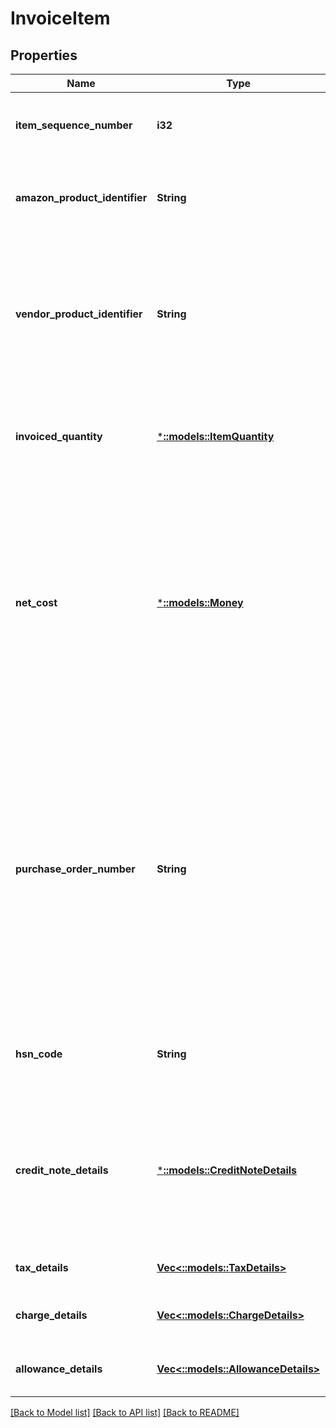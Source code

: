 # InvoiceItem

## Properties
Name | Type | Description | Notes
------------ | ------------- | ------------- | -------------
**item_sequence_number** | **i32** | Unique number related to this line item. | [default to null]
**amazon_product_identifier** | **String** | Amazon Standard Identification Number (ASIN) of an item. | [optional] [default to null]
**vendor_product_identifier** | **String** | The vendor selected product identifier of the item. Should be the same as was provided in the purchase order. | [optional] [default to null]
**invoiced_quantity** | [***::models::ItemQuantity**](ItemQuantity.md) | Invoiced quantity of this item. Quantity must be greater than zero. | [default to null]
**net_cost** | [***::models::Money**](Money.md) | The item cost to Amazon, which should match the cost on the order. Price information should not be zero or negative. It indicates net unit price. Net cost means VAT is not included in cost. | [default to null]
**purchase_order_number** | **String** | The Amazon purchase order number for this invoiced line item. Formatting Notes: 8-character alpha-numeric code. This value is mandatory only when invoiceType is Invoice, and is not required when invoiceType is CreditNote. | [optional] [default to null]
**hsn_code** | **String** | HSN Tax code. The HSN number cannot contain alphabets. | [optional] [default to null]
**credit_note_details** | [***::models::CreditNoteDetails**](CreditNoteDetails.md) | Details required in order to process a credit note. This information is required only if invoiceType is CreditNote. | [optional] [default to null]
**tax_details** | [**Vec<::models::TaxDetails>**](TaxDetails.md) | Individual tax details per line item. | [optional] [default to null]
**charge_details** | [**Vec<::models::ChargeDetails>**](ChargeDetails.md) | Individual charge details per line item. | [optional] [default to null]
**allowance_details** | [**Vec<::models::AllowanceDetails>**](AllowanceDetails.md) | Individual allowance details per line item. | [optional] [default to null]

[[Back to Model list]](../README.md#documentation-for-models) [[Back to API list]](../README.md#documentation-for-api-endpoints) [[Back to README]](../README.md)


